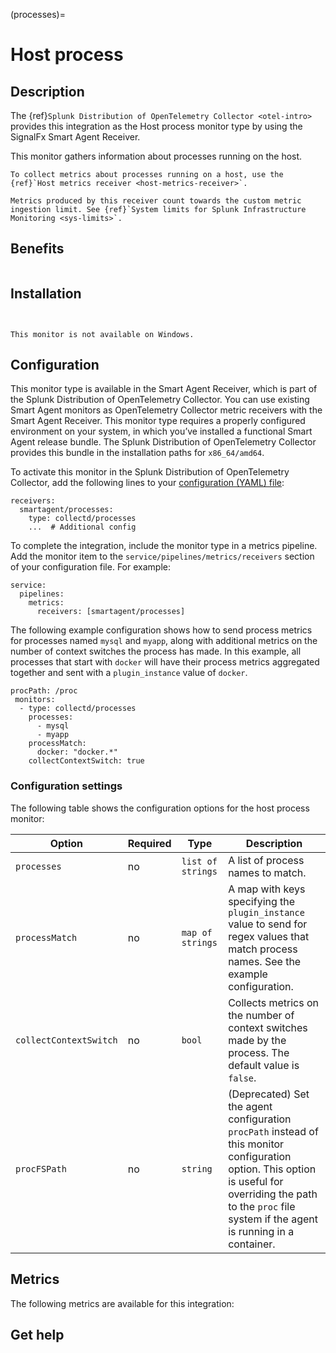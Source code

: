 (processes)=

# Host process

<meta name="description" content="Use this Splunk Observability Cloud integration for the processes monitor. See benefits, install, configuration, and metrics">


## Description

The {ref}`Splunk Distribution of OpenTelemetry Collector <otel-intro>` provides this integration as the Host process monitor type by using the SignalFx Smart Agent Receiver.

This monitor gathers information about processes running on the host.

```{note}
To collect metrics about processes running on a host, use the {ref}`Host metrics receiver <host-metrics-receiver>`. 
```

```{note}
Metrics produced by this receiver count towards the custom metric ingestion limit. See {ref}`System limits for Splunk Infrastructure Monitoring <sys-limits>`.
```

## Benefits

```{include} /_includes/benefits.md

```


## Installation

```{include} /_includes/collector-installation.md

```
```{note}

This monitor is not available on Windows.

```

## Configuration
This monitor type is available in the Smart Agent Receiver, which is part of the Splunk Distribution of OpenTelemetry Collector. You can use existing Smart Agent monitors as OpenTelemetry Collector metric receivers with the Smart Agent Receiver. This monitor type requires a properly configured environment on your system, in which you’ve installed a functional Smart Agent release bundle. The Splunk Distribution of OpenTelemetry Collector provides this bundle in the installation paths for ``x86_64/amd64``. 

To activate this monitor in the Splunk Distribution of OpenTelemetry Collector, add the following lines to your <a href="https://github.com/signalfx/splunk-otel-collector/tree/main/cmd/otelcol/config/collector" target="_blank">configuration (YAML) file</a>:

```
receivers:
  smartagent/processes:
    type: collectd/processes  
    ...  # Additional config
```

To complete the integration, include the monitor type in a metrics pipeline. Add the monitor item to the ``service/pipelines/metrics/receivers`` section of your configuration file. For example:

```
service:
  pipelines:
    metrics:
      receivers: [smartagent/processes] 
```

The following example configuration shows how to send process metrics for processes named ``mysql`` and ``myapp``, along with additional metrics on the number of context switches the process has made. In this example, all processes that start with ``docker`` will have their process metrics aggregated together and sent with a ``plugin_instance`` value of ``docker``.

```
procPath: /proc
 monitors:
  - type: collectd/processes
    processes:
      - mysql
      - myapp
    processMatch:
      docker: "docker.*"
    collectContextSwitch: true
  ``` 

### Configuration settings

The following table shows the configuration options for the host process monitor:

| Option | Required | Type | Description |
| --- | --- | --- | --- |
| `processes` | no | `list of strings` | A list of process names to match. |
| `processMatch` | no | `map of strings` | A map with keys specifying the `plugin_instance` value to send for regex values that match process names. See the example configuration. |
| `collectContextSwitch` | no | `bool` | Collects metrics on the number of context switches made by the process. The default value is `false`. |
| `procFSPath` | no | `string` | (Deprecated) Set the agent configuration `procPath` instead of this monitor configuration option. This option is useful for overriding the path to the `proc` file system if the agent is running in a container. |


## Metrics

The following metrics are available for this integration:

<div class="metrics-yaml" url="https://raw.githubusercontent.com/signalfx/signalfx-agent/main/pkg/monitors/collectd/processes/metadata.yaml"></div>

## Get help

```{include} /_includes/troubleshooting.md
```
